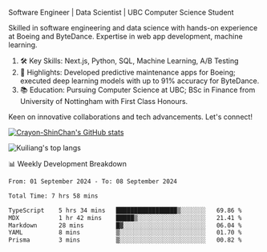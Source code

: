 Software Engineer | Data Scientist | UBC Computer Science Student

Skilled in software engineering and data science with hands-on experience at Boeing and ByteDance. Expertise in web app development, machine learning.

1. 🛠 Key Skills: Next.js, Python, SQL, Machine Learning, A/B Testing
2. 💼 Highlights: Developed predictive maintenance apps for Boeing; executed deep learning models with up to 91% accuracy for ByteDance.
3. 📚 Education: Pursuing Computer Science at UBC; BSc in Finance from University of Nottingham with First Class Honours.

Keen on innovative collaborations and tech advancements. Let's connect!

[![Crayon-ShinChan's GitHub stats](https://github-readme-stats.vercel.app/api?username=Crayon-ShinChan)](https://github.com/anuraghazra/github-readme-stats)

![Kuiliang's top langs](https://github-readme-stats.vercel.app/api/top-langs?username=Crayon-ShinChan&&hide=tex,jupyter%20notebook,mdx,scss)

📊 Weekly Development Breakdown

<!--START_SECTION:waka-->

```txt
From: 01 September 2024 - To: 08 September 2024

Total Time: 7 hrs 58 mins

TypeScript    5 hrs 34 mins   █████████████████▒░░░░░░░   69.86 %
MDX           1 hr 42 mins    █████▒░░░░░░░░░░░░░░░░░░░   21.41 %
Markdown      28 mins         █▓░░░░░░░░░░░░░░░░░░░░░░░   06.04 %
YAML          8 mins          ▒░░░░░░░░░░░░░░░░░░░░░░░░   01.70 %
Prisma        3 mins          ▒░░░░░░░░░░░░░░░░░░░░░░░░   00.82 %
```

<!--END_SECTION:waka-->
